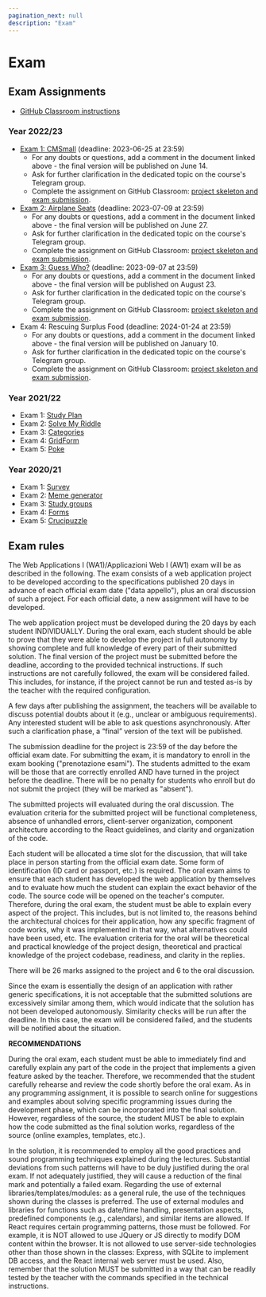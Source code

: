 ```yaml
---
pagination_next: null
description: "Exam"
---
```


# Exam

## Exam Assignments

- [GitHub Classroom instructions](https://polito-wa1-aw1-2023.github.io/materials/GH-Classroom-Instructions.pdf)

### Year 2022/23

- [Exam 1: CMSmall](https://docs.google.com/document/d/1MaIpKyLjvUv3UwMztYrYYVie_nTu4ekMYRyYpMEwzbk) (deadline: 2023-06-25 at 23:59)
  - For any doubts or questions, add a comment in the document linked above - the final version will be published on June 14.
  - Ask for further clarification in the dedicated topic on the course's Telegram group.
  - Complete the assignment on GitHub Classroom: [project skeleton and exam submission](https://classroom.github.com/a/8AapHqUJ).
- [Exam 2: Airplane Seats](https://docs.google.com/document/d/1D0asOxWrcH8Kk44I7UkGmicEHdAxgLvB69KZ8Gj3fNE) (deadline: 2023-07-09 at 23:59)
  - For any doubts or questions, add a comment in the document linked above - the final version will be published on June 27.
  - Ask for further clarification in the dedicated topic on the course's Telegram group.
  - Complete the assignment on GitHub Classroom: [project skeleton and exam submission](https://classroom.github.com/a/TsciYmrA).
- [Exam 3: Guess Who?](https://docs.google.com/document/d/1RSYjF_COthJ6wEG5-RnVXWcD0LjeVDUyqPNs49OUbNM) (deadline: 2023-09-07 at 23:59)
  - For any doubts or questions, add a comment in the document linked above - the final version will be published on August 23.
  - Ask for further clarification in the dedicated topic on the course's Telegram group.
  - Complete the assignment on GitHub Classroom: [project skeleton and exam submission](https://classroom.github.com/a/O3iTxcG2).
- Exam 4: Rescuing Surplus Food (deadline: 2024-01-24 at 23:59)
  - For any doubts or questions, add a comment in the document linked above - the final version will be published on January 10.
  - Ask for further clarification in the dedicated topic on the course's Telegram group.
  - Complete the assignment on GitHub Classroom: [project skeleton and exam submission](https://classroom.github.com/a/zIn4P_pj).


### Year 2021/22

- Exam 1: [Study Plan](https://docs.google.com/document/d/1Yfjkr3Jwn8W3riLMU6F2CDTSmkdJNs90qsYqnMPolZw/)
- Exam 2: [Solve My Riddle](https://docs.google.com/document/d/1912JXirmOZ4Xy1vLND478aan25xkChZX_AuM1ZLq-mw)
- Exam 3: [Categories](https://docs.google.com/document/d/1_t4TXdRXJY-QlpE9wcAvMGjm2E9pNmdTXvnh-iTG2-I)
- Exam 4: [GridForm](https://docs.google.com/document/d/1vUwew3J3ZQGF-ndPB3aihsBKd1EI4jlzRC58pI8lkQ0/edit?usp=sharing)
- Exam 5: [Poke](https://docs.google.com/document/d/1e0Ev7gcY15EFsUkyRV5xYyxj5oSCW8TfNC7tt_q5uG8/edit?usp=sharing)

### Year 2020/21

- Exam 1: [Survey](http://lys.polito.it/files/courses/01TXYOV/2021/exam/WA1_exam1_survey_FINAL.pdf)
- Exam 2: [Meme generator](http://lys.polito.it/files/courses/01TXYOV/2021/exam/WA1_exam2_meme_generator_FINAL.pdf)
- Exam 3: [Study groups](http://lys.polito.it/files/courses/01TXYOV/2021/exam/WA1_exam3_StudyGroups_FINAL.pdf)
- Exam 4: [Forms](http://lys.polito.it/files/courses/01TXYOV/2021/exam/WA1_exam4_forms_FINAL.pdf)
- Exam 5: [Crucipuzzle](http://lys.polito.it/files/courses/01TXYOV/2021/exam/WA1_exam5_crucipuzzle.pdf)


## Exam rules

The Web Applications I (WA1)/Applicazioni Web I (AW1) exam will be as described in the following.
The exam consists of a web application project to be developed according to the specifications published 20 days in advance of each official exam date ("data appello"), plus an oral discussion of such a project. For each official date, a new assignment will have to be developed.

The web application project must be developed during the 20 days by each student INDIVIDUALLY. During the oral exam, each student should be able to prove that they were able to develop the project in full autonomy by showing complete and full knowledge of every part of their submitted solution.
The final version of the project must be submitted before the deadline, according to the provided technical instructions.
If such instructions are not carefully followed, the exam will be considered failed. This includes, for instance, if the project cannot be run and tested as-is by the teacher with the required configuration.

A few days after publishing the assignment, the teachers will be available to discuss potential doubts about it (e.g., unclear or ambiguous requirements). Any interested student will be able to ask questions asynchronously. After such a clarification phase, a “final” version of the text will be published.

The submission deadline for the project is 23:59 of the day before the official exam date.
For submitting the exam, it is mandatory to enroll in the exam booking ("prenotazione esami"). The students admitted to the exam will be those that are correctly enrolled AND have turned in the project before the deadline. There will be no penalty for students who enroll but do not submit the project (they will be marked as "absent").

The submitted projects will evaluated during the oral discussion.
The evaluation criteria for the submitted project will be functional completeness, absence of unhandled errors, client-server organization, component architecture according to the React guidelines, and clarity and organization of the code.

Each student will be allocated a time slot for the discussion, that will take place in person starting from the official exam date. Some form of identification (ID card or passport, etc.) is required. The oral exam aims to ensure that each student has developed the web application by themselves and to evaluate how much the student can explain the exact behavior of the code. The source code will be opened on the teacher's computer.
Therefore, during the oral exam, the student must be able to explain every aspect of the project. This includes, but is not limited to, the reasons behind the architectural choices for their application, how any specific fragment of code works, why it was implemented in that way, what alternatives could have been used, etc.
The evaluation criteria for the oral will be theoretical and practical knowledge of the project design, theoretical and practical knowledge of the project codebase, readiness, and clarity in the replies.

There will be 26 marks assigned to the project and 6 to the oral discussion.

Since the exam is essentially the design of an application with rather generic specifications, it is not acceptable that the submitted solutions are excessively similar among them, which would indicate that the solution has not been developed autonomously. Similarity checks will be run after the deadline. In this case, the exam will be considered failed, and the students will be notified about the situation.

**RECOMMENDATIONS**

During the oral exam, each student must be able to immediately find and carefully explain any part of the code in the project that implements a given feature asked by the teacher. Therefore, we recommended that the student carefully rehearse and review the code shortly before the oral exam.
As in any programming assignment, it is possible to search online for suggestions and examples about solving specific programming issues during the development phase, which can be incorporated into the final solution. However, regardless of the source, the student MUST be able to explain how the code submitted as the final solution works, regardless of the source (online examples, templates, etc.).

In the solution, it is recommended to employ all the good practices and sound programming techniques explained during the lectures. Substantial deviations from such patterns will have to be duly justified during the oral exam. If not adequately justified, they will cause a reduction of the final mark and potentially a failed exam.
Regarding the use of external libraries/templates/modules: as a general rule, the use of the techniques shown during the classes is preferred. The use of external modules and libraries for functions such as date/time handling, presentation aspects, predefined components (e.g., calendars), and similar items are allowed.
If React requires certain programming patterns, those must be followed. For example, it is NOT allowed to use JQuery or JS directly to modify DOM content within the browser. It is not allowed to use server-side technologies other than those shown in the classes: Express, with SQLite to implement DB access, and the React internal web server must be used. Also, remember that the solution MUST be submitted in a way that can be readily tested by the teacher with the commands specified in the technical instructions.

